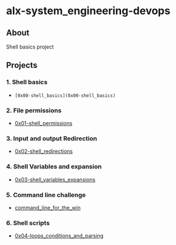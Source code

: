 # alx-system_engineering-devops
## About
Shell basics project
## Projects

### 1. Shell basics
* ```[0x00-shell_basics](0x00-shell_basics)```

### 2. File permissions
* [0x01-shell_permissions](0x01-shell_permissions)

### 3. Input and output Redirection
* [0x02-shell_redirections](0x02-shell_redirections)

### 4. Shell Variables and expansion
* [0x03-shell_variables_expansions](0x03-shell_variables_expansions)
### 5. Command line challenge
* [command_line_for_the_win](command_line_for_the_win)

### 6. Shell scripts
* [0x04-loops_conditions_and_parsing](0x04-loops_conditions_and_parsing)
